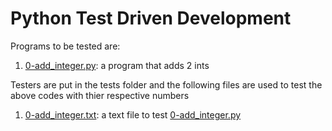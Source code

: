 # Python Test Driven Development

Programs to be tested are:

1. [0-add_integer.py](./0-add_integer.py): a program that adds 2 ints

Testers are put in the tests folder and the following files are used to test the above codes with thier respective numbers

1. [0-add_integer.txt](./tests/0-add_integer.txt): a text file to test [0-add_integer.py](./0-add_integer.py)


